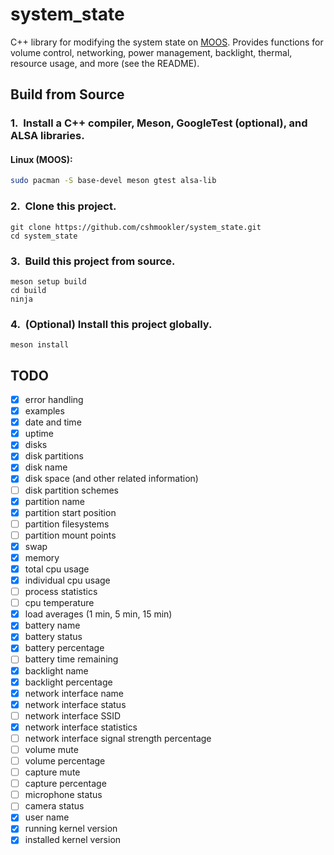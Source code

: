 # **system_state**

C++ library for modifying the system state on [MOOS](https://github.com/cshmookler/moos). Provides functions for volume control, networking, power management, backlight, thermal, resource usage, and more (see the README).

## Build from Source

### 1.&nbsp; Install a C++ compiler, Meson, GoogleTest (optional), and ALSA libraries.

#### Linux (MOOS):

```bash
sudo pacman -S base-devel meson gtest alsa-lib
```

### 2.&nbsp; Clone this project.

```
git clone https://github.com/cshmookler/system_state.git
cd system_state
```

### 3.&nbsp; Build this project from source.

```
meson setup build
cd build
ninja
```

### 4.&nbsp; (Optional) Install this project globally.

```
meson install
```

## **TODO**

- [X] error handling
- [X] examples
- [X] date and time
- [X] uptime
- [X] disks
- [X] disk partitions
- [X] disk name
- [X] disk space (and other related information)
- [ ] disk partition schemes
- [X] partition name
- [X] partition start position
- [ ] partition filesystems
- [ ] partition mount points
- [X] swap
- [X] memory
- [X] total cpu usage
- [X] individual cpu usage
- [ ] process statistics
- [ ] cpu temperature
- [X] load averages (1 min, 5 min, 15 min)
- [X] battery name
- [X] battery status
- [X] battery percentage
- [ ] battery time remaining
- [X] backlight name
- [X] backlight percentage
- [X] network interface name
- [X] network interface status
- [ ] network interface SSID
- [X] network interface statistics
- [ ] network interface signal strength percentage
- [ ] volume mute
- [ ] volume percentage
- [ ] capture mute
- [ ] capture percentage
- [ ] microphone status
- [ ] camera status
- [X] user name
- [X] running kernel version
- [X] installed kernel version
